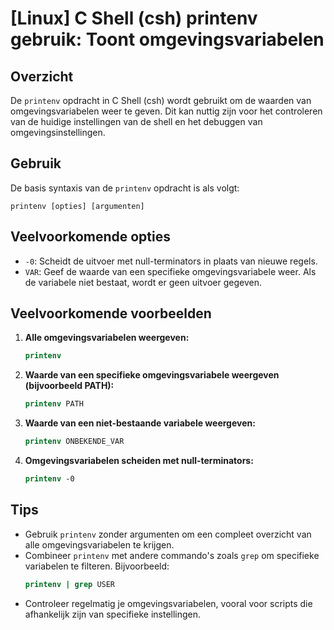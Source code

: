 # [Linux] C Shell (csh) printenv gebruik: Toont omgevingsvariabelen

## Overzicht
De `printenv` opdracht in C Shell (csh) wordt gebruikt om de waarden van omgevingsvariabelen weer te geven. Dit kan nuttig zijn voor het controleren van de huidige instellingen van de shell en het debuggen van omgevingsinstellingen.

## Gebruik
De basis syntaxis van de `printenv` opdracht is als volgt:

```
printenv [opties] [argumenten]
```

## Veelvoorkomende opties
- `-0`: Scheidt de uitvoer met null-terminators in plaats van nieuwe regels.
- `VAR`: Geef de waarde van een specifieke omgevingsvariabele weer. Als de variabele niet bestaat, wordt er geen uitvoer gegeven.

## Veelvoorkomende voorbeelden

1. **Alle omgevingsvariabelen weergeven:**
   ```csh
   printenv
   ```

2. **Waarde van een specifieke omgevingsvariabele weergeven (bijvoorbeeld PATH):**
   ```csh
   printenv PATH
   ```

3. **Waarde van een niet-bestaande variabele weergeven:**
   ```csh
   printenv ONBEKENDE_VAR
   ```

4. **Omgevingsvariabelen scheiden met null-terminators:**
   ```csh
   printenv -0
   ```

## Tips
- Gebruik `printenv` zonder argumenten om een compleet overzicht van alle omgevingsvariabelen te krijgen.
- Combineer `printenv` met andere commando's zoals `grep` om specifieke variabelen te filteren. Bijvoorbeeld:
  ```csh
  printenv | grep USER
  ```
- Controleer regelmatig je omgevingsvariabelen, vooral voor scripts die afhankelijk zijn van specifieke instellingen.